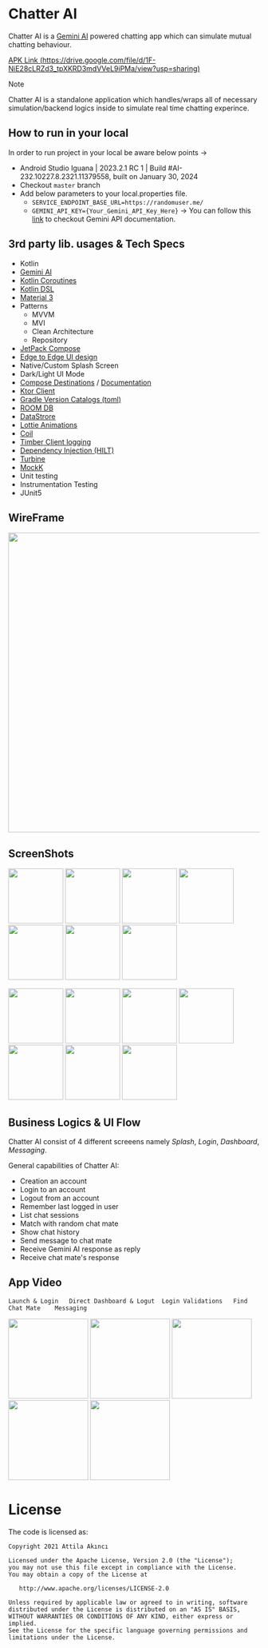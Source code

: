 # Chatter AI
Chatter AI is a [Gemini AI](https://gemini.google.com/app) powered chatting app which can simulate mutual chatting behaviour. 

[APK Link (https://drive.google.com/file/d/1F-NiE28cLRZd3_tpXKRD3mdVVeL9iPMa/view?usp=sharing)](https://drive.google.com/file/d/1F-NiE28cLRZd3_tpXKRD3mdVVeL9iPMa/view?usp=sharing)

> [!NOTE]
> Chatter AI is a standalone application which handles/wraps all of necessary simulation/backend logics inside to simulate real time chatting experince.


## How to run in your local
In order to run project in your local be aware below points ->
* Android Studio Iguana | 2023.2.1 RC 1 | Build #AI-232.10227.8.2321.11379558, built on January 30, 2024
* Checkout ```master``` branch
* Add below parameters to your local.properties file.
  * ```SERVICE_ENDPOINT_BASE_URL=https://randomuser.me/```
  * ```GEMINI_API_KEY={Your_Gemini_API_Key_Here}``` -> You can follow this [link](https://ai.google.dev/tutorials/android_quickstart) to checkout Gemini API documentation.

## 3rd party lib. usages & Tech Specs
* Kotlin
* [Gemini AI](https://ai.google.dev/tutorials/android_quickstart) 
* [Kotlin Coroutines](https://kotlinlang.org/docs/coroutines-overview.html)
* [Kotlin DSL](https://developer.android.com/build/migrate-to-kotlin-dsl)
* [Material 3](https://m3.material.io/)
* Patterns
    - MVVM
    - MVI
    - Clean Architecture
    - Repository
* [JetPack Compose](https://developer.android.com/jetpack/compose?gclid=Cj0KCQiAjMKqBhCgARIsAPDgWlyVg8bZaasX_bdQfYrAXsuDQ6vD-2SmFcTv34Fb-jLQxgGqPD7UxKgaAso5EALw_wcB&gclsrc=aw.ds)
* [Edge to Edge UI design](https://developer.android.com/jetpack/compose/layouts/insets)
* Native/Custom Splash Screen
* Dark/Light UI Mode
* [Compose Destinations](https://github.com/raamcosta/compose-destinations) / [Documentation](https://composedestinations.rafaelcosta.xyz/)
* [Ktor Client](https://ktor.io/docs/client-supported-platforms.html)
* [Gradle Version Catalogs (toml)](https://developer.android.com/build/migrate-to-catalogs)
* [ROOM DB](https://developer.android.com/training/data-storage/room)
* [DataStrore](https://developer.android.com/topic/libraries/architecture/datastore)
* [Lottie Animations](https://github.com/airbnb/lottie-android)
* [Coil](https://github.com/coil-kt/coil)
* [Timber Client logging](https://github.com/JakeWharton/timber)
* [Dependency Injection (HILT)](https://developer.android.com/training/dependency-injection/hilt-android)
* [Turbine](https://github.com/cashapp/turbine)
* [MockK](https://mockk.io/)
* Unit testing
* Instrumentation Testing
* JUnit5

## WireFrame
<img src="https://github.com/AttilaAKINCI/ChatterAI/blob/master/images/wireframe.png" width="600">

## ScreenShots

<img src="https://github.com/AttilaAKINCI/ChatterAI/blob/master/images/light-1.png" width="110">   <img
src="https://github.com/AttilaAKINCI/ChatterAI/blob/master/images/light-2.png" width="110">   <img
src="https://github.com/AttilaAKINCI/ChatterAI/blob/master/images/light-3.png" width="110">   <img
src="https://github.com/AttilaAKINCI/ChatterAI/blob/master/images/light-4.png" width="110">   <img
src="https://github.com/AttilaAKINCI/ChatterAI/blob/master/images/light-5.png" width="110">   <img
src="https://github.com/AttilaAKINCI/ChatterAI/blob/master/images/light-6.png" width="110">   <img
src="https://github.com/AttilaAKINCI/ChatterAI/blob/master/images/light-7.png" width="110">    

<img src="https://github.com/AttilaAKINCI/ChatterAI/blob/master/images/dark-1.png" width="110">   <img
src="https://github.com/AttilaAKINCI/ChatterAI/blob/master/images/dark-2.png" width="110">   <img
src="https://github.com/AttilaAKINCI/ChatterAI/blob/master/images/dark-3.png" width="110">   <img
src="https://github.com/AttilaAKINCI/ChatterAI/blob/master/images/dark-4.png" width="110">   <img
src="https://github.com/AttilaAKINCI/ChatterAI/blob/master/images/dark-5.png" width="110">   <img
src="https://github.com/AttilaAKINCI/ChatterAI/blob/master/images/dark-6.png" width="110">   <img
src="https://github.com/AttilaAKINCI/ChatterAI/blob/master/images/dark-7.png" width="110">   


## Business Logics & UI Flow
Chatter AI consist of 4 different screeens namely *Splash*, *Login*, *Dashboard*, *Messaging*. 

General capabilities of Chatter AI:
* Creation an account
* Login to an account
* Logout from an account
* Remember last logged in user
* List chat sessions
* Match with random chat mate
* Show chat history
* Send message to chat mate
* Receive Gemini AI response as reply
* Receive chat mate's response

## App Video
    
    Launch & Login   Direct Dashboard & Logut  Login Validations   Find Chat Mate    Messaging           

<img src="https://github.com/AttilaAKINCI/ChatterAI/assets/21987335/e0db8483-b3aa-47a9-a9a0-3a702a7168bd" width="160"/> <img 
src="https://github.com/AttilaAKINCI/ChatterAI/assets/21987335/75f5a4ad-6f75-4ae2-a8a9-1dd165912966" width="160"/>  <img 
src="https://github.com/AttilaAKINCI/ChatterAI/assets/21987335/7eaa1aef-74d9-45db-8f5e-8ff8fce705d7" width="160"/>  <img 
src="https://github.com/AttilaAKINCI/ChatterAI/assets/21987335/373c8249-4332-4338-807f-8f5966f65494" width="160"/> <img
src="https://github.com/AttilaAKINCI/ChatterAI/assets/21987335/8022680c-3f46-4daf-8a0f-dea2906c208a" width="160"/> 


# License

The code is licensed as:

```
Copyright 2021 Attila Akıncı

Licensed under the Apache License, Version 2.0 (the "License");
you may not use this file except in compliance with the License.
You may obtain a copy of the License at

   http://www.apache.org/licenses/LICENSE-2.0

Unless required by applicable law or agreed to in writing, software
distributed under the License is distributed on an "AS IS" BASIS,
WITHOUT WARRANTIES OR CONDITIONS OF ANY KIND, either express or implied.
See the License for the specific language governing permissions and
limitations under the License.
```
